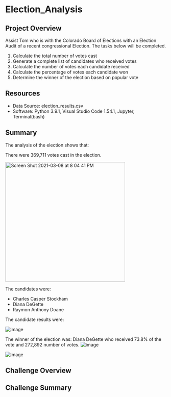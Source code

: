 # Election_Analysis

## Project Overview
Assist Tom who is with the Colorado Board of Elections with an Election Audit of a recent congressional Election. The tasks below will be completed.

1. Calculate the total number of votes cast
2. Generate a complete list of candidates who received votes
3. Calculate the number of votes each candidate received
4. Calculate the percentage of votes each candidate won
5. Determine the winner of the election based on popular vote

## Resources 
- Data Source: election_results.csv
- Software: Python 3.9.1, Visual Studio Code 1.54.1, Jupyter, Terminal(bash)

## Summary
The analysis of the election shows that:

There were 369,711 votes cast in the election.

<img width="375" alt="Screen Shot 2021-03-08 at 8 04 41 PM" src="https://user-images.githubusercontent.com/77358388/110402643-c3bf6380-8049-11eb-851f-0ee578f226a8.png">

The candidates were:

  - Charles Casper Stockham
  - Diana DeGette
  - Raymon Anthony Doane

The candidate results were:

![image](https://user-images.githubusercontent.com/77358388/110402923-3fb9ab80-804a-11eb-9411-a6ae52fd6a2e.png)

The winner of the election was: 
  Diana DeGette who received 73.8% of the vote and 272,892 number of votes.
![image](https://user-images.githubusercontent.com/77358388/110403037-6c6dc300-804a-11eb-9c15-a737c856341a.png)

![image](https://user-images.githubusercontent.com/77358388/110403205-b3f44f00-804a-11eb-980f-5932bc5c419a.png)




## Challenge Overview

## Challenge Summary 
